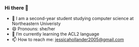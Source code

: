 ### Hi there 👋
- 🔭 I am a second-year student studying computer science at Northeastern Univeristy
- 😄 Pronouns: she/her
- 🌱 I’m currently learning the ACL2 language
- 📫 How to reach me: jessicahollander2005@gmail.com
<!--
**jess-hollander/jess-hollander** is a ✨ _special_ ✨ repository because its `README.md` (this file) appears on your GitHub profile.

Here are some ideas to get you started:

- 🔭 I’m currently working on ...
- 👯 I’m looking to collaborate on ...
- 🤔 I’m looking for help with ...
- 💬 Ask me about ...
- ⚡ Fun fact: ...
-->
